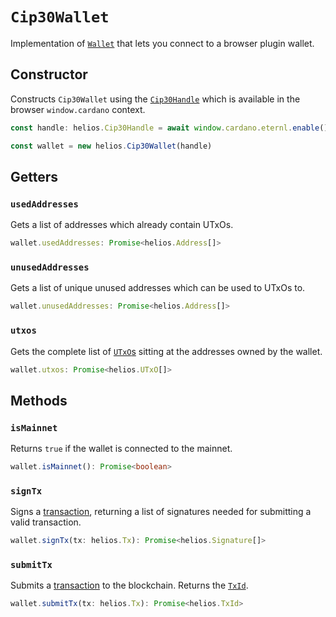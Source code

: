 # `Cip30Wallet`

Implementation of [`Wallet`](./wallet.md) that lets you connect to a browser plugin wallet.

## Constructor

Constructs `Cip30Wallet` using the [`Cip30Handle`](./cip30handle.md) which is available in the browser `window.cardano` context.
```ts
const handle: helios.Cip30Handle = await window.cardano.eternl.enable()

const wallet = new helios.Cip30Wallet(handle)
```

## Getters

### `usedAddresses`

Gets a list of addresses which already contain UTxOs.

```ts
wallet.usedAddresses: Promise<helios.Address[]>
```

### `unusedAddresses`

Gets a list of unique unused addresses which can be used to UTxOs to.

```ts
wallet.unusedAddresses: Promise<helios.Address[]>
```

### `utxos`

Gets the complete list of [`UTxO`s](./utxo.md) sitting at the addresses owned by the wallet.

```ts
wallet.utxos: Promise<helios.UTxO[]>
```

## Methods

### `isMainnet`

Returns `true` if the wallet is connected to the mainnet.

```ts
wallet.isMainnet(): Promise<boolean>
```

### `signTx`

Signs a [transaction](./tx.md), returning a list of signatures needed for submitting a valid transaction.

```ts
wallet.signTx(tx: helios.Tx): Promise<helios.Signature[]>
```

### `submitTx`

Submits a [transaction](./tx.md) to the blockchain. Returns the [`TxId`](./txid.md).

```ts
wallet.submitTx(tx: helios.Tx): Promise<helios.TxId>
```